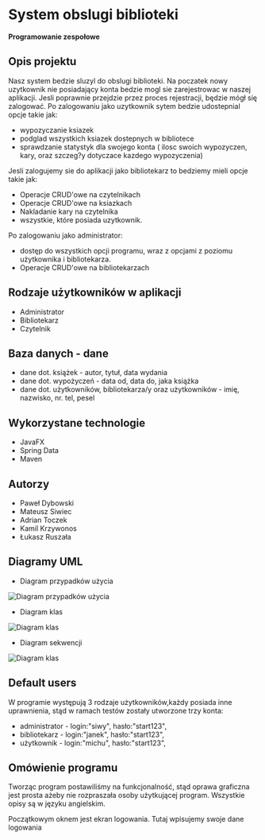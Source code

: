 # System obslugi biblioteki
**Programowanie zespołowe**


## Opis projektu  

Nasz system bedzie sluzyl do obslugi biblioteki. 
Na poczatek nowy uzytkownik nie posiadający konta bedzie mogl sie zarejestrowac w naszej aplikacji. Jesli poprawnie przejdzie przez proces rejestracji, będzie mógł się zalogować. Po zalogowaniu jako uzytkownik sytem bedzie udostepnial opcje takie jak:
- wypozyczanie ksiazek
- podglad wszystkich ksiazek dostepnych w bibliotece
- sprawdzanie statystyk dla swojego konta ( ilosc swoich wypozyczen, kary, oraz szczeg?y dotyczace kazdego wypozyczenia)

Jesli zalogujemy sie do aplikacji jako bibliotekarz to bedziemy mieli opcje takie jak: 
- Operacje CRUD'owe na czytelnikach
- Operacje CRUD'owe na ksiazkach
- Nakladanie kary na czytelnika
- wszystkie, które posiada uzytkownik.

Po zalogowaniu jako administrator:
- dostęp do wszystkich opcji programu, wraz z opcjami z poziomu użytkownika i bibliotekarza.
- Operacje CRUD'owe na bibliotekarzach

## Rodzaje użytkowników w aplikacji
* Administrator 
* Bibliotekarz
* Czytelnik

## Baza danych - dane
* dane dot. książek - autor, tytuł, data wydania
* dane dot. wypożyczeń - data od, data do, jaka książka
* dane dot. użytkowników, bibliotekarza/y oraz użytkowników - imię, nazwisko, nr. tel, pesel

## Wykorzystane technologie
* JavaFX
* Spring Data
* Maven

## Autorzy
* Paweł Dybowski
* Mateusz Siwiec
* Adrian Toczek
* Kamil Krzywonos
* Łukasz Ruszała

## Diagramy UML
* Diagram przypadków użycia

![Diagram przypadków użycia](https://github.com/mateusz-siwiec/Library-managament---Inf-III-zaoczne-2019/blob/master/UML/diagram%20przypadk%C3%B3w.jpg)

* Diagram klas

![Diagram klas](https://github.com/mateusz-siwiec/Library-managament---Inf-III-zaoczne-2019/blob/master/UML/diagramklasv2.JPG)

* Diagram sekwencji

![Diagram klas](https://github.com/mateusz-siwiec/Library-managament---Inf-III-zaoczne-2019/blob/master/UML/sekwencji.JPG)

## Default users

W programie występują 3 rodzaje użytkowników,każdy posiada inne uprawnienia, stąd w ramach testów zostały utworzone trzy konta:
* administrator - login:"siwy", hasło:"start123", 
* bibliotekarz - login:"janek", hasło:"start123", 
* użytkownik - login:"michu", hasło:"start123", 


## Omówienie programu

Tworząc program postawiliśmy na funkcjonalność, stąd oprawa graficzna jest prosta ażeby nie rozpraszała osoby użytkującej program. Wszystkie opisy są w języku angielskim.

Początkowym oknem jest ekran logowania. Tutaj wpisujemy swoje dane logowania 

